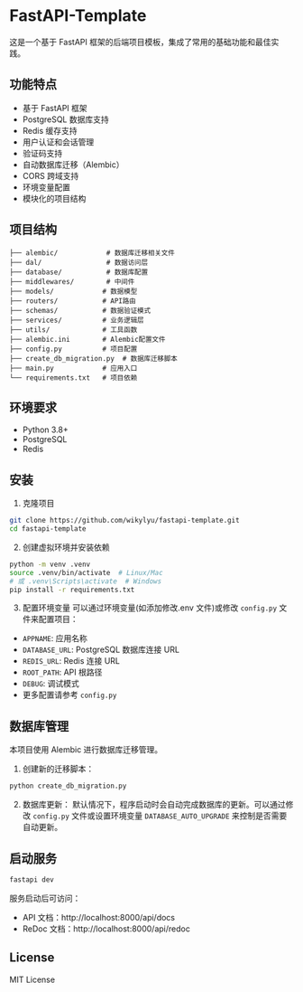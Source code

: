 # FastAPI-Template

这是一个基于 FastAPI 框架的后端项目模板，集成了常用的基础功能和最佳实践。

## 功能特点

- 基于 FastAPI 框架
- PostgreSQL 数据库支持
- Redis 缓存支持
- 用户认证和会话管理
- 验证码支持
- 自动数据库迁移（Alembic）
- CORS 跨域支持
- 环境变量配置
- 模块化的项目结构

## 项目结构

```
├── alembic/            # 数据库迁移相关文件
├── dal/                # 数据访问层
├── database/           # 数据库配置
├── middlewares/        # 中间件
├── models/            # 数据模型
├── routers/           # API路由
├── schemas/           # 数据验证模式
├── services/          # 业务逻辑层
├── utils/             # 工具函数
├── alembic.ini        # Alembic配置文件
├── config.py          # 项目配置
├── create_db_migration.py  # 数据库迁移脚本
├── main.py            # 应用入口
└── requirements.txt   # 项目依赖
```

## 环境要求

- Python 3.8+
- PostgreSQL
- Redis

## 安装

1. 克隆项目

```bash
git clone https://github.com/wikylyu/fastapi-template.git
cd fastapi-template
```

2. 创建虚拟环境并安装依赖

```bash
python -m venv .venv
source .venv/bin/activate  # Linux/Mac
# 或 .venv\Scripts\activate  # Windows
pip install -r requirements.txt
```

3. 配置环境变量
   可以通过环境变量(如添加修改.env 文件)或修改 `config.py` 文件来配置项目：

- `APPNAME`: 应用名称
- `DATABASE_URL`: PostgreSQL 数据库连接 URL
- `REDIS_URL`: Redis 连接 URL
- `ROOT_PATH`: API 根路径
- `DEBUG`: 调试模式
- 更多配置请参考 `config.py`

## 数据库管理

本项目使用 Alembic 进行数据库迁移管理。

1. 创建新的迁移脚本：

```bash
python create_db_migration.py
```

2. 数据库更新：
   默认情况下，程序启动时会自动完成数据库的更新。可以通过修改 `config.py` 文件或设置环境变量 `DATABASE_AUTO_UPGRADE` 来控制是否需要自动更新。

## 启动服务

```bash
fastapi dev
```

服务启动后可访问：

- API 文档：http://localhost:8000/api/docs
- ReDoc 文档：http://localhost:8000/api/redoc

## License

MIT License
